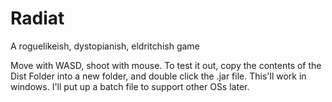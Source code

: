 Radiat
======

A roguelikeish, dystopianish, eldritchish game

Move with WASD, shoot with mouse.
To test it out, copy the contents of the Dist Folder into a new folder, and double click the .jar file. This'll work in
windows. I'll put up a batch file to support other OSs later.

